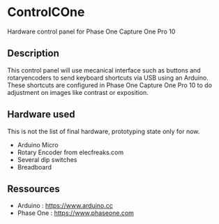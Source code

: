 ControlCOne
===========
Hardware control panel for Phase One Capture One Pro 10

Description
-----------
This control panel will use mecanical interface such as buttons and rotaryencoders to send keyboard shortcuts via USB using an Arduino. These shortcuts are configured in Phase One Capture One Pro 10 to do adjustment on images like contrast or exposition.


Hardware used
-------------
This is not the list of final hardware, prototyping state only for now.
  - Arduino Micro
  - Rotary Encoder from elecfreaks.com
  - Several dip switches
  - Breadboard

Ressources
----------
  - Arduino : https://www.arduino.cc
  - Phase One : https://www.phaseone.com